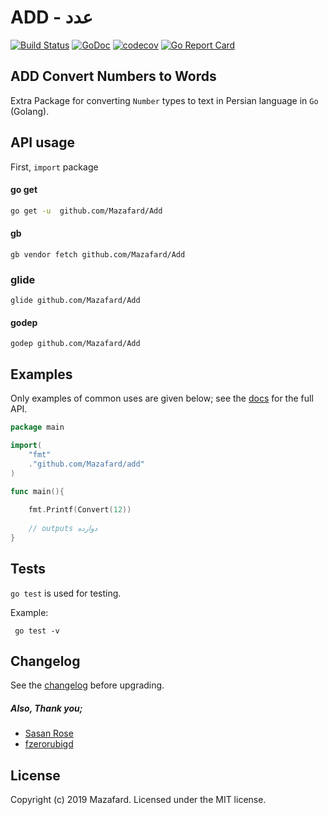 ADD - عدد
=========

[![Build Status](https://travis-ci.com/Mazafard/add.svg?branch=master)](https://travis-ci.com/Mazafard/add)
[![GoDoc](https://godoc.org/github.com/Mazafard/add?status.svg)](https://godoc.org/github.com/Mazafard/add)
[![codecov](https://codecov.io/gh/Mazafard/add/branch/master/graph/badge.svg)](https://codecov.io/gh/Mazafard/add)
[![Go Report Card](https://goreportcard.com/badge/github.com/Mazafard/add)](https://goreportcard.com/report/github.com/Mazafard/add)

## ADD Convert Numbers to Words

Extra Package for converting `Number` types to text in Persian language in `Go` (Golang).


## API usage

First, `import` package

#### go get
```sh
go get -u  github.com/Mazafard/Add
```
#### gb 
```
gb vendor fetch github.com/Mazafard/Add
```
### glide
```$xslt
glide github.com/Mazafard/Add
```
#### godep
```$xslt
godep github.com/Mazafard/Add
```

## Examples

Only examples of common uses are given below; see the [docs] for the full API.

```go
package main

import(
	"fmt" 
	."github.com/Mazafard/add"
)

func main(){
	
	fmt.Printf(Convert(12))
	
	// outputs دوازده
}
```

## Tests

`go test` is used for testing.

Example:

     go test -v 


## Changelog

See the [changelog] before upgrading.

##### Also, Thank you;
* [Sasan Rose]
* [fzerorubigd]

## License

Copyright (c) 2019 Mazafard.
Licensed under the MIT license.

[changelog]: https://github.com/Mazafard/add/blob/master/changelog.md
[docs]: http://godoc.org/github.com/Mazafard/add
[Sasan Rose]: https://github.com/sasanrose
[fzerorubigd]: https://github.com/fzerorubigd
